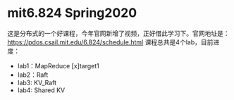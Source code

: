 # mit6.824 Spring2020
 这是分布式的一个好课程，今年官网新增了视频，正好借此学习下。官网地址是：https://pdos.csail.mit.edu/6.824/schedule.html
课程总共是4个lab，目前进度：
- lab1：MapReduce
  [x]target1
- lab2：Raft
- lab3: KV_Raft
- lab4: Shared KV
